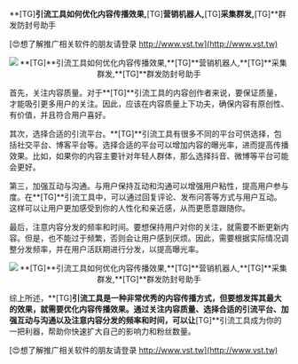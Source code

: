 **[TG]**引流工具如何优化内容传播效果,**[TG]**营销机器人,**[TG]**采集群发,**[TG]**群发防封号助手

[😍想了解推广相关软件的朋友请登录 http://www.vst.tw](http://www.vst.tw)

 <center><img src="https://vst.tw/MP4/tuiguang/png/0.png" alt="**[TG]**引流工具如何优化内容传播效果,**[TG]**营销机器人,**[TG]**采集群发,**[TG]**群发防封号助手"></center>

首先，关注内容质量。对于**[TG]**引流工具的内容创作者来说，要保证质量，才能吸引更多用户的关注。因此，应该在内容质量上下功夫，确保内容有原创性、有价值，并且符合用户喜好。

其次，选择合适的引流平台。**[TG]**引流工具有很多不同的平台可供选择，包括社交平台、博客平台等。选择合适的平台可以增加内容的曝光率，进而提高传播效果。比如，如果你的内容主要针对年轻人群体，那么选择抖音、微博等平台可能会更好。

第三，加强互动与沟通。与用户保持互动和沟通可以增强用户粘性，提高用户参与度。在**[TG]**引流工具中，可以通过回复评论、发布问答等方式与用户互动。这样可以让用户更加感受到你的人性化和亲近感，从而更愿意跟随你。

最后，注意内容分发的频率和时间。要想保持用户对你的关注，就需要不断更新内容。但是，也不能过于频繁，否则会让用户感到厌烦。因此，需要根据实际情况调整分发频率，并在用户活跃期进行分发，以提高曝光率。

 <center><img src="https://vst.tw/MP4/tuiguang/png/6.png" alt="**[TG]**引流工具如何优化内容传播效果,**[TG]**营销机器人,**[TG]**采集群发,**[TG]**群发防封号助手"></center>

综上所述，**[TG]**引流工具是一种非常优秀的内容传播方式，但要想发挥其最大的效果，就需要优化内容传播效果。通过关注内容质量、选择合适的引流平台、加强互动与沟通以及注意内容分发的频率和时间，可以让**[TG]**引流工具成为你的一把利器，帮助你快速扩大自己的影响力和粉丝数量。

[😍想了解推广相关软件的朋友请登录 http://www.vst.tw](http://www.vst.tw)



